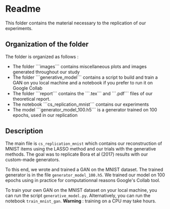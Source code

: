 # Readme 

This folder contains the material necessary to the replication of our experiments. 

## Organization of the folder
The folder is organized as follows : 
<ul>
	<li> The folder ```images``` contains miscellaneous plots and images generated throughout our study 	</li>
	<li> The folder ```generative_model``` contains a script to build and train a GAN on you local machine and a notebook if you prefer to run it on Google Collab 	</li>
	<li> The folder ```report``` contains the ```.tex``` and ```.pdf``` files of our theoretical report. 
	<li> The notebook ```cs_replication_mnist``` contains our experiments 	</li>
	<li> The model ```generator_model_100.h5``` is a generator trained on 100 epochs, used in our replication </li>
</ul>

## Description 

The main file is ```cs_replication_mnist``` which contains our reconstruction of MNIST items using the LASSO method and our trials with the generative methods. The goal was to replicate Bora et al (2017) results with our custom-made generators.

To this end, we wrote and trained a GAN on the MNIST dataset. The trained generator is in the file ```generator_model_100.h5```. We trained our model on 100 epochs using in practice for computationnal reasons Google's Collab tool. 

To train your own GAN on the MNIST dataset on your local machine, you can run the script ```generative_model.py```. Alternatively, you can run the notebook ```train_mnist_gan```. <b>Warning </b>:  training on a CPU may take hours. 